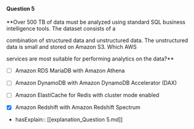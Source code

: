 #### Question  5


**Over 500 TB of data must be analyzed using standard SQL business intelligence tools. The dataset consists of a

combination of structured data and unstructured data. The unstructured data is small and stored on Amazon S3. Which AWS

services are most suitable for performing analytics on the data?**


- [ ] Amazon RDS MariaDB with Amazon Athena


- [ ] Amazon DynamoDB with Amazon DynamoDB Accelerator (DAX)


- [ ] Amazon ElastiCache for Redis with cluster mode enabled


- [x] Amazon Redshift with Amazon Redshift Spectrum



- hasExplain:: [[explanation_Question  5.md]]